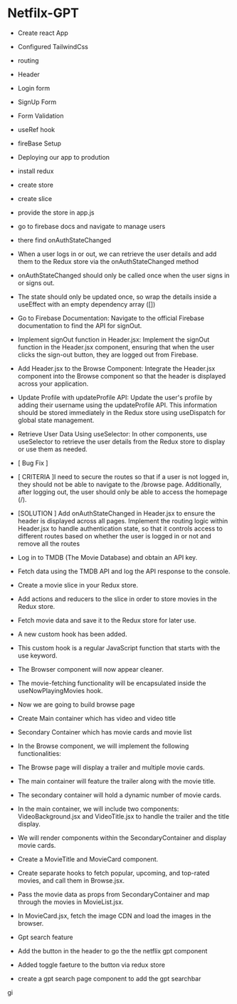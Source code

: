 # Netfilx-GPT

- Create react App
- Configured TailwindCss
- routing
- Header
- Login form
- SignUp Form
- Form Validation
- useRef hook 
- fireBase Setup
- Deploying our app to prodution
- install redux
- create store
- create slice
- provide the store in app.js
- go to firebase docs and navigate to manage users 
- there find onAuthStateChanged
- When a user logs in or out, we can retrieve the user details and add them to the Redux store via the onAuthStateChanged method
- onAuthStateChanged should only be called once when the user signs in or signs out.
- The state should only be updated once, so wrap the details inside a useEffect with an empty dependency array ([])
- Go to Firebase Documentation: Navigate to the official Firebase documentation to find the API for signOut.
-  Implement signOut function in Header.jsx: Implement the signOut function in the Header.jsx component, ensuring that when the user       clicks the sign-out button, they are logged out from Firebase.
- Add Header.jsx to the Browse Component: Integrate the Header.jsx component into the Browse component so that the header is displayed across your application.
- Update Profile with updateProfile API: Update the user's profile by adding their username using the updateProfile API. This information should be stored immediately in the Redux store using useDispatch for global state management.
- Retrieve User Data Using useSelector: In other components, use useSelector to retrieve the user details from the Redux store to display or use them as needed.

- [ Bug Fix ]
- [ CRITERIA ]I need to secure the routes so that if a user is not logged in, they should not be able to navigate to the /browse page. Additionally, after logging out, the user should only be able to access the homepage (/).
- [SOLUTION ] Add onAuthStateChanged in Header.jsx to ensure the header is displayed across all pages. Implement the routing logic within Header.jsx to handle authentication state, so that it controls access to different routes based on whether the user is logged in or not and remove all the routes

- Log in to TMDB (The Movie Database) and obtain an API key.
- Fetch data using the TMDB API and log the API response to the console.
- Create a movie slice in your Redux store.
- Add actions and reducers to the slice in order to store movies in the Redux store.
- Fetch movie data and save it to the Redux store for later use.

- A new custom hook has been added.
- This custom hook is a regular JavaScript function that starts with the use keyword.
- The Browser component will now appear cleaner.
- The movie-fetching functionality will be encapsulated inside the useNowPlayingMovies hook.

- Now we are going to build browse page
- Create  Main container which has video and video title 
- Secondary Container which has  movie cards and movie list


- In the Browse component, we will implement the following functionalities:
- The Browse page will display a trailer and multiple movie cards.
- The main container will feature the trailer along with the movie title.
- The secondary container will hold a dynamic number of movie cards.
- In the main container, we will include two components: VideoBackground.jsx and VideoTitle.jsx to handle the trailer and the title display.


- We will render components within the SecondaryContainer and display movie cards.
- Create a MovieTitle and MovieCard component.
- Create separate hooks to fetch popular, upcoming, and top-rated movies, and call them in Browse.jsx.
- Pass the movie data as props from SecondaryContainer and map through the movies in MovieList.jsx.
- In MovieCard.jsx, fetch the image CDN and load the images in the browser.

- Gpt search feature
- Add the button in the header to go the the netflix gpt component
- Added toggle faeture to the button via redux store

- create a gpt search page component to add the gpt searchbar

gi





